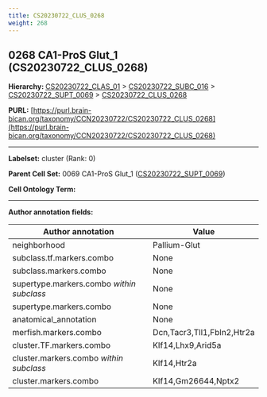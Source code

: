 ```yaml
---
title: CS20230722_CLUS_0268
weight: 268
---
```

## 0268 CA1-ProS Glut_1 (CS20230722_CLUS_0268)
<b>Hierarchy: </b>
[CS20230722_CLAS_01](../CS20230722_CLAS_01) >
[CS20230722_SUBC_016](../CS20230722_SUBC_016) >
[CS20230722_SUPT_0069](../CS20230722_SUPT_0069) >
[CS20230722_CLUS_0268](../CS20230722_CLUS_0268)

**PURL:** [https://purl.brain-bican.org/taxonomy/CCN20230722/CS20230722_CLUS_0268](https://purl.brain-bican.org/taxonomy/CCN20230722/CS20230722_CLUS_0268)

---


**Labelset:** cluster (Rank: 0)

**Parent Cell Set:** 0069 CA1-ProS Glut_1 ([CS20230722_SUPT_0069](../CS20230722_SUPT_0069))



**Cell Ontology Term:** 

[MARKER GENES.]: #


---

[TRANSFERRED ANNOTATIONS.]: #


[AUTHOR ANNOTATION FIELDS.]: #


**Author annotation fields:**

| Author annotation | Value |
|-------------------|-------|
|neighborhood|Pallium-Glut|
|subclass.tf.markers.combo|None|
|subclass.markers.combo|None|
|supertype.markers.combo _within subclass_|None|
|supertype.markers.combo|None|
|anatomical_annotation|None|
|merfish.markers.combo|Dcn,Tacr3,Tll1,Fbln2,Htr2a|
|cluster.TF.markers.combo|Klf14,Lhx9,Arid5a|
|cluster.markers.combo _within subclass_|Klf14,Htr2a|
|cluster.markers.combo|Klf14,Gm26644,Nptx2|
